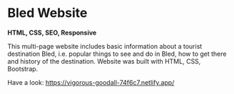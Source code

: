 # Bled Website
**HTML, CSS, SEO, Responsive**

This multi-page website includes basic information about a tourist destination Bled, i.e. popular things to see and do in Bled, how to get there and history of the destination.
Website was built with HTML, CSS, Bootstrap.

Have a look: https://vigorous-goodall-74f6c7.netlify.app/
